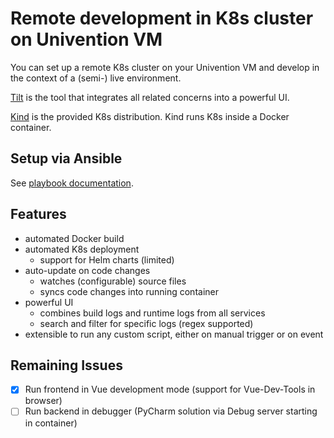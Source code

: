 # Remote development in K8s cluster on Univention VM

You can set up a remote K8s cluster on your Univention VM and develop in the context of a (semi-) live environment.

[Tilt](https://tilt.dev) is the tool that integrates all related concerns into a powerful UI.

[Kind](https://kind.sigs.k8s.io/) is the provided K8s distribution.
Kind runs K8s inside a Docker container.

## Setup via Ansible

See [playbook documentation](../playbooks.md#k8s-cluster-kind-with-tilt).

## Features

- automated Docker build
- automated K8s deployment
    - support for Helm charts (limited)
- auto-update on code changes
    - watches (configurable) source files
    - syncs code changes into running container
- powerful UI
    - combines build logs and runtime logs from all services
    - search and filter for specific logs (regex supported)
- extensible to run any custom script, either on manual trigger or on event

## Remaining Issues

- [x] Run frontend in Vue development mode (support for Vue-Dev-Tools in browser)
- [ ] Run backend in debugger (PyCharm solution via Debug server starting in container)
